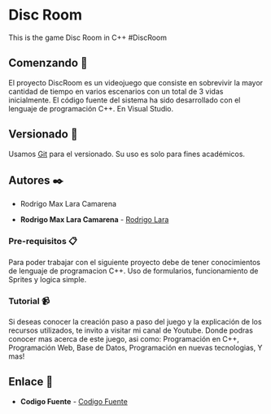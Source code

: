 # Disc Room
This is the game Disc Room in C++ ﻿#DiscRoom

## Comenzando 🚀

El proyecto DiscRoom es un videojuego que consiste en sobrevivir la mayor cantidad de tiempo en varios escenarios con un total de 3 vidas inicialmente.
El código fuente del sistema ha sido desarrollado con el lenguaje de programación C++. En Visual Studio.

## Versionado 📌

Usamos [Git](https://git-scm.com/) para el versionado. Su uso es solo para fines académicos. 

## Autores ✒️

- Rodrigo Max Lara Camarena

* **Rodrigo Max Lara Camarena** -  [Rodrigo Lara](https://www.linkedin.com/in/rodrigolara05)

### Pre-requisitos 📋

Para poder trabajar con el siguiente proyecto debe de tener conocimientos de lenguaje de programacion C++.
Uso de formularios, funcionamiento de Sprites y logica simple.

### Tutorial 📹

Si deseas conocer la creación paso a paso del juego y la explicación de los recursos utilizados, te invito a visitar mi canal de Youtube. Donde podras conocer mas acerca de este juego, asi como:
  Programación en C++,
  Programación Web,
  Base de Datos,
  Programación en nuevas tecnologias,
  Y mas!
  
## Enlace 🔗

* **Codigo Fuente** -  [Codigo Fuente](https://www.youtube.com/codigofuente)
